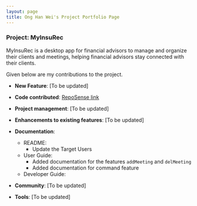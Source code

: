 ```yaml
---
layout: page
title: Ong Han Wei's Project Portfolio Page
---
```


### Project: MyInsuRec

MyInsuRec is a desktop app for financial advisors to manage and organize their clients and meetings, 
helping financial advisors stay connected with their clients.

Given below are my contributions to the project.

* **New Feature**: [To be updated]

* **Code contributed**: [RepoSense link](https://nus-cs2103-ay2223s1.github.io/tp-dashboard/?search=rexong&breakdown=true&sort=groupTitle&sortWithin=title&since=2022-09-16&timeframe=commit&mergegroup=&groupSelect=groupByRepos&checkedFileTypes=docs~functional-code~test-code~other)

* **Project management**: [To be updated]

* **Enhancements to existing features**: [To be updated]

* **Documentation**: 
    * README:
        * Update the Target Users 
    * User Guide:
        * Added documentation for the features `addMeeting` and `delMeeting`
        * Added documentation for command feature
    * Developer Guide:

* **Community**: [To be updated]

* **Tools**: [To be updated]